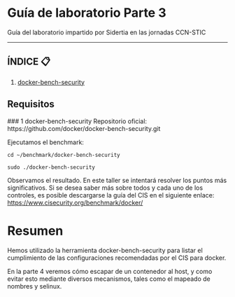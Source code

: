 # Guía de laboratorio Parte 3
Guía del laboratorio impartido por Sidertia en las jornadas CCN-STIC
***
## ÍNDICE 📋
1. [docker-bench-security](#id1)

## Requisitos
<div id='id1'></div>
### 1 docker-bench-security
Repositorio oficial: https://github.com/docker/docker-bench-security.git

Ejecutamos el benchmark:
````
cd ~/benchmark/docker-bench-security

sudo ./docker-bench-security
````

Observamos el resultado. 
En este taller se intentará resolver los puntos más significativos.
Si se desea saber más sobre todos y cada uno de los controles, es posible descargarse la guía del CIS en el siguiente enlace: https://www.cisecurity.org/benchmark/docker/

# Resumen


Hemos utilizado la herramienta docker-bench-security para listar el cumplimiento de las configuraciones recomendadas por el CIS para docker.

En la parte 4 veremos cómo escapar de un contenedor al host, y como evitar esto mediante diversos mecanismos, tales como el mapeado de nombres y selinux.